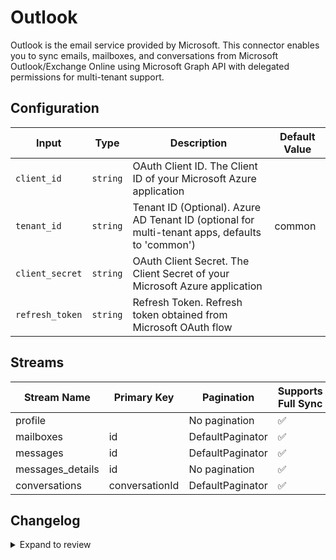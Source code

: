# Outlook
Outlook is the email service provided by Microsoft. This connector enables you to sync emails, mailboxes, and conversations from Microsoft Outlook/Exchange Online using Microsoft Graph API with delegated permissions for multi-tenant support.

## Configuration

| Input | Type | Description | Default Value |
|-------|------|-------------|---------------|
| `client_id` | `string` | OAuth Client ID. The Client ID of your Microsoft Azure application |  |
| `tenant_id` | `string` | Tenant ID (Optional). Azure AD Tenant ID (optional for multi-tenant apps, defaults to &#39;common&#39;) | common |
| `client_secret` | `string` | OAuth Client Secret. The Client Secret of your Microsoft Azure application |  |
| `refresh_token` | `string` | Refresh Token. Refresh token obtained from Microsoft OAuth flow |  |

## Streams
| Stream Name | Primary Key | Pagination | Supports Full Sync | Supports Incremental |
|-------------|-------------|------------|---------------------|----------------------|
| profile |  | No pagination | ✅ |  ❌  |
| mailboxes | id | DefaultPaginator | ✅ |  ❌  |
| messages | id | DefaultPaginator | ✅ |  ❌  |
| messages_details | id | No pagination | ✅ |  ❌  |
| conversations | conversationId | DefaultPaginator | ✅ |  ❌  |

## Changelog

<details>
  <summary>Expand to review</summary>

| Version          | Date              | Pull Request | Subject        |
|------------------|-------------------|--------------|----------------|
| 0.0.3 | 2025-08-23 | [65161](https://github.com/airbytehq/airbyte/pull/65161) | Update dependencies |
| 0.0.2 | 2025-08-14 | [64942](https://github.com/airbytehq/airbyte/pull/64942) | Fix docker image entrypoint for platform syncs |
| 0.0.1 | 2025-08-14 | | Initial release by [@saif-qureshi-341](https://github.com/saif-qureshi-341) via Connector Builder |

</details>
